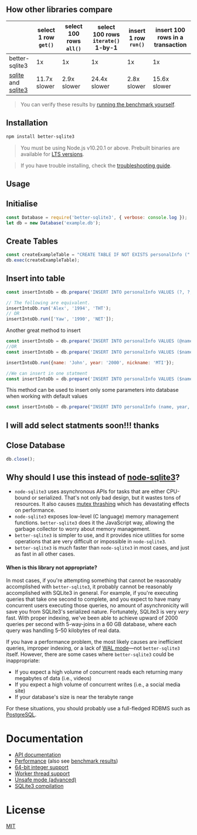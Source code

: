 ## How other libraries compare

|   |select 1 row &nbsp;`get()`&nbsp;|select 100 rows &nbsp;&nbsp;`all()`&nbsp;&nbsp;|select 100 rows `iterate()` 1-by-1|insert 1 row `run()`|insert 100 rows in a transaction|
|---|---|---|---|---|---|
|better-sqlite3|1x|1x|1x|1x|1x|
|[sqlite](https://www.npmjs.com/package/sqlite) and [sqlite3](https://www.npmjs.com/package/sqlite3)|11.7x slower|2.9x slower|24.4x slower|2.8x slower|15.6x slower|

> You can verify these results by [running the benchmark yourself](./docs/benchmark.md).

## Installation

```bash
npm install better-sqlite3
```

> You must be using Node.js v10.20.1 or above. Prebuilt binaries are available for [LTS versions](https://nodejs.org/en/about/releases/).

> If you have trouble installing, check the [troubleshooting guide](./docs/troubleshooting.md).

## Usage
## Initialise
```js
const Database = require('better-sqlite3', { verbose: console.log });
let db = new Database('example.db');
```

## Create Tables
```js
const createExampleTable = "CREATE TABLE IF NOT EXISTS personalInfo ("'name' TEXT NOT NULL,  'year' TEXT NOT NULL, 'nickName' VARCHAR(10) NOT NULL);"
db.exec(createExampleTable);
```
## Insert into table
```js
const insertIntoDb = db.prepare('INSERT INTO personalInfo VALUES (?, ?, ?)');

// The following are equivalent.
insertIntoDb.run('Alex', '1994', 'THT');
// OR
insertIntoDb.run(['Yaw', '1990', 'NET']);
```
Another great method to insert 
```js
const insertIntoDb = db.prepare('INSERT INTO personalInfo VALUES (@name, @year, @nickName)');
//OR
const insertIntoDb = db.prepare('INSERT INTO personalInfo VALUES ($name, $year, $nickName)');

insertIntoDb.run({name: 'John', year: '2000', nickname: 'MTI'});

//We can insert in one statment
const insertIntoDb = db.prepare('INSERT INTO personalInfo VALUES ($name, $year, $nickName)').run({name: 'John', year: '2000', nickname: 'MTI'});
```
This method can be used to insert only some parameters into database when working with default values
```js
const insertIntoDb = db.prepare("INSERT INTO personalInfo (name, year, nickName) VALUES (?, ?, ?)").run(['Osei', '2021', 'MIT']);
```
## I will add select statments soon!!! thanks 

## Close Database 
```js
db.close();
```

## Why should I use this instead of [node-sqlite3](https://github.com/mapbox/node-sqlite3)?

- `node-sqlite3` uses asynchronous APIs for tasks that are either CPU-bound or serialized. That's not only bad design, but it wastes tons of resources. It also causes [mutex thrashing](https://en.wikipedia.org/wiki/Resource_contention) which has devastating effects on performance.
- `node-sqlite3` exposes low-level (C language) memory management functions. `better-sqlite3` does it the JavaScript way, allowing the garbage collector to worry about memory management.
- `better-sqlite3` is simpler to use, and it provides nice utilities for some operations that are very difficult or impossible in `node-sqlite3`.
- `better-sqlite3` is much faster than `node-sqlite3` in most cases, and just as fast in all other cases.

#### When is this library not appropriate?

In most cases, if you're attempting something that cannot be reasonably accomplished with `better-sqlite3`, it probably cannot be reasonably accomplished with SQLite3 in general. For example, if you're executing queries that take one second to complete, and you expect to have many concurrent users executing those queries, no amount of asynchronicity will save you from SQLite3's serialized nature. Fortunately, SQLite3 is very *very* fast. With proper indexing, we've been able to achieve upward of 2000 queries per second with 5-way-joins in a 60 GB database, where each query was handling 5–50 kilobytes of real data.

If you have a performance problem, the most likely causes are inefficient queries, improper indexing, or a lack of [WAL mode](./docs/performance.md)—not `better-sqlite3` itself. However, there are some cases where `better-sqlite3` could be inappropriate:

- If you expect a high volume of concurrent reads each returning many megabytes of data (i.e., videos)
- If you expect a high volume of concurrent writes (i.e., a social media site)
- If your database's size is near the terabyte range

For these situations, you should probably use a full-fledged RDBMS such as [PostgreSQL](https://www.postgresql.org/).

# Documentation

- [API documentation](./docs/api.md)
- [Performance](./docs/performance.md) (also see [benchmark results](./docs/benchmark.md))
- [64-bit integer support](./docs/integer.md)
- [Worker thread support](./docs/threads.md)
- [Unsafe mode (advanced)](./docs/unsafe.md)
- [SQLite3 compilation](./docs/compilation.md)

# License

[MIT](./LICENSE)
